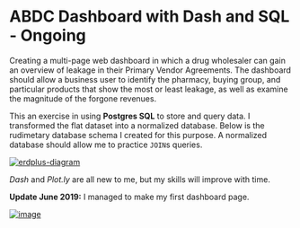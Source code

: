 # ABDC Dashboard with Dash and SQL - Ongoing

Creating a multi-page web dashboard in which a drug wholesaler can gain an overview of leakage in their Primary Vendor Agreements. 
The dashboard should allow a business user to identify the pharmacy, buying group, and particular products that show the most or least leakage, as well as examine the magnitude of the forgone revenues. 

This an exercise in using **Postgres SQL** to store and query data. I transformed the flat dataset into a normalized database.  Below is the rudimetary database schema I created for this purpose. A normalized database should allow me to practice `JOIN`s queries.


<a href="https://ibb.co/9bSvF9f"><img src="https://i.ibb.co/ByFPXV7/erdplus-diagram.png" alt="erdplus-diagram" border="0"></a>

*Dash* and *Plot.ly* are all new to me, but my skills will improve with time.

**Update June 2019:**
I managed to make my first dashboard page.

<a href="https://ibb.co/PDRKhVB"><img src="https://i.ibb.co/WVQZyRS/image.png" alt="image" border="0"></a>
